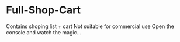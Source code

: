 # Full-Shop-Cart

Contains shoping list + cart 
Not suitable for commercial use
Open the console and watch the magic...

